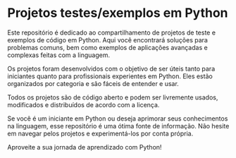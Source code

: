 # Projetos testes/exemplos em Python


Este repositório é dedicado ao compartilhamento de projetos de teste e exemplos de código em Python. Aqui você encontrará soluções para problemas comuns, bem como exemplos de aplicações avançadas e complexas feitas com a linguagem.

Os projetos foram desenvolvidos com o objetivo de ser úteis tanto para iniciantes quanto para profissionais experientes em Python. Eles estão organizados por categoria e são fáceis de entender e usar.

Todos os projetos são de código aberto e podem ser livremente usados, modificados e distribuídos de acordo com a licença.

Se você é um iniciante em Python ou deseja aprimorar seus conhecimentos na linguagem, esse repositório é uma ótima fonte de informação. Não hesite em navegar pelos projetos e experimentá-los por conta própria.

Aproveite a sua jornada de aprendizado com Python!
